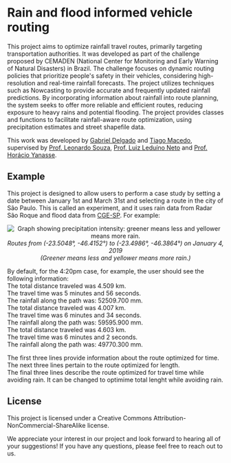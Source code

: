 # Rain and flood informed vehicle routing

This project aims to optimize rainfall travel routes, primarily targeting transportation authorities. It was developed as part of the challenge proposed by CEMADEN (National Center for Monitoring and Early Warning of Natural Disasters) in Brazil. The challenge focuses on dynamic routing policies that prioritize people's safety in their vehicles, considering high-resolution and real-time rainfall forecasts. The project utilizes techniques such as Nowcasting to provide accurate and frequently updated rainfall predictions. By incorporating information about rainfall into route planning, the system seeks to offer more reliable and efficient routes, reducing exposure to heavy rains and potential flooding. The project provides classes and functions to facilitate rainfall-aware route optimization, using precipitation estimates and street shapefile data.

This work was developed by [Gabriel Delgado](https://github.com/Delg11) and [Tiago Macedo](https://github.com/tiagormacedo), supervised by [Prof. Leonardo Souza](https://www.researchgate.net/profile/Leonardo-Santos-2), [Prof. Luiz Leduíno Neto](https://sites.google.com/view/leduino/) and [Prof. Horácio Yanasse](https://br.linkedin.com/in/horacio-yanasse-39289794?original_referer=https%3A%2F%2Fduckduckgo.com%2F).

## Example

This project is designed to allow users to perform a case study by setting a date between January 1st and March 31st and selecting a route in the city of São Paulo. This is called an experiment, and it uses rain data from Radar São Roque and flood data from [CGE-SP](https://www.cgesp.org/v3/). For example:
<p align="center">
  <img src="https://user-images.githubusercontent.com/130193931/250635498-bbc15f9a-7245-450d-81a6-8b96f6b4327d.png" alt="Graph showing precipitation intensity: greener means less and yellower means more rain.">
  <br>
  <em>Routes from (-23.5048°, -46.4152°) to (-23.4986°, -46.3864°) on January 4, 2019  <br>
(Greener means less and yellower means more rain.)</em>
</p>

By default, for the 4:20pm case, for example, the user should see the following information:\
The total distance traveled was 4.509 km.\
The travel time was 5 minutes and 56 seconds.\
The rainfall along the path was: 52509.700 mm.\
The total distance traveled was 4.007 km.\
The travel time was 6 minutes and 34 seconds.\
The rainfall along the path was: 59595.900 mm.\
The total distance traveled was 4.603 km.\
The travel time was 6 minutes and 2 seconds.\
The rainfall along the path was: 49770.300 mm.

The first three lines provide information about the route optimized for time.\
The next three lines pertain to the route optimized for length.\
The final three lines describe the route optimized for travel time while avoiding rain. It can be changed to optimime total lenght while avoiding rain.

## License

This project is licensed under a Creative Commons Attribution-NonCommercial-ShareAlike license.

We appreciate your interest in our project and look forward to hearing all of your suggestions! If you have any questions, please feel free to reach out to us.
